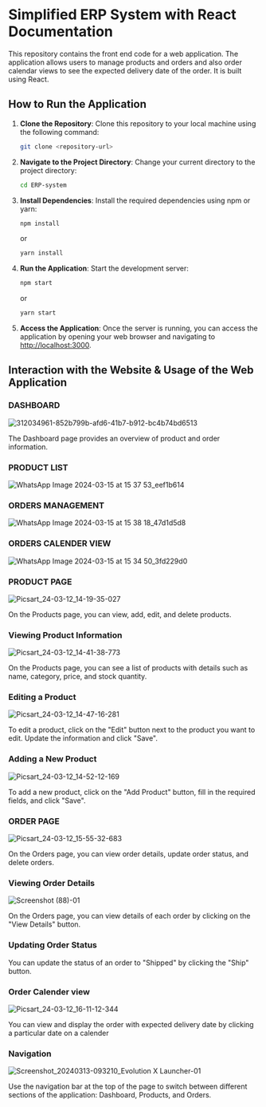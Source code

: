 # Simplified ERP System with React Documentation

This repository contains the front end code for a web application. The application allows users to manage products and orders and also order calendar views to see the expected delivery date of the order. It is built using React.

## How to Run the Application

1. **Clone the Repository**: Clone this repository to your local machine using the following command:

   ```bash
   git clone <repository-url>
   ```

2. **Navigate to the Project Directory**: Change your current directory to the project directory:

   ```bash
   cd ERP-system
   ```

3. **Install Dependencies**: Install the required dependencies using npm or yarn:

   ```bash
   npm install
   ```

   or

   ```bash
   yarn install
   ```

4. **Run the Application**: Start the development server:

   ```bash
   npm start
   ```

   or

   ```bash
   yarn start
   ```

5. **Access the Application**: Once the server is running, you can access the application by opening your web browser and navigating to [http://localhost:3000](http://localhost:3000).

## Interaction with the Website & Usage of the Web Application

### DASHBOARD

![312034961-852b799b-afd6-41b7-b912-bc4b74bd6513](https://github.com/bembadiswathi-5c6/ERP-System/assets/130271827/324be520-78de-4f94-8f49-c20b070a349b)


The Dashboard page provides an overview of product and order information.
### PRODUCT LIST

![WhatsApp Image 2024-03-15 at 15 37 53_eef1b614](https://github.com/bembadiswathi-5c6/ERP-System/assets/130271827/a0931646-547f-49c1-937b-78371143d2d1)


### ORDERS MANAGEMENT

![WhatsApp Image 2024-03-15 at 15 38 18_47d1d5d8](https://github.com/bembadiswathi-5c6/ERP-System/assets/130271827/721b2119-6853-4f78-b49c-8e576c89c9d7)


### ORDERS CALENDER VIEW


![WhatsApp Image 2024-03-15 at 15 34 50_3fd229d0](https://github.com/bembadiswathi-5c6/ERP-System/assets/130271827/66449dcf-d7b6-4939-ae1e-93d59239de2f)


### PRODUCT PAGE

![Picsart_24-03-12_14-19-35-027](https://github.com/ahamedirfanai/ERP-SYSTEM-WITH-REACT-ENTNT-ASSIGNMENT-/assets/122984518/07df8b7b-6a33-40f5-a90b-f8120f0f9ac9)


On the Products page, you can view, add, edit, and delete products.

### Viewing Product Information


![Picsart_24-03-12_14-41-38-773](https://github.com/ahamedirfanai/ERP-SYSTEM-WITH-REACT-ENTNT-ASSIGNMENT-/assets/122984518/a44667c2-c7a2-4e25-8fef-d182767c3836)

On the Products page, you can see a list of products with details such as name, category, price, and stock quantity.

### Editing a Product

![Picsart_24-03-12_14-47-16-281](https://github.com/ahamedirfanai/ERP-SYSTEM-WITH-REACT-ENTNT-ASSIGNMENT-/assets/122984518/85b0723f-375c-4424-8c51-81c675676683)


To edit a product, click on the "Edit" button next to the product you want to edit. Update the information and click "Save".

### Adding a New Product

![Picsart_24-03-12_14-52-12-169](https://github.com/ahamedirfanai/ERP-SYSTEM-WITH-REACT-ENTNT-ASSIGNMENT-/assets/122984518/207aa8bb-c426-4244-8173-2165d0920f82)

To add a new product, click on the "Add Product" button, fill in the required fields, and click "Save".

### ORDER PAGE

![Picsart_24-03-12_15-55-32-683](https://github.com/ahamedirfanai/ERP-SYSTEM-WITH-REACT-ENTNT-ASSIGNMENT-/assets/122984518/4a805662-a36c-4ec9-8d46-082a5a3a09a8)

On the Orders page, you can view order details, update order status, and delete orders.

### Viewing Order Details

![Screenshot (88)-01](https://github.com/ahamedirfanai/ERP-SYSTEM-WITH-REACT-ENTNT-ASSIGNMENT-/assets/122984518/ffaded5b-8065-426b-a16f-34dbd3c81874)

On the Orders page, you can view details of each order by clicking on the "View Details" button.

### Updating Order Status

You can update the status of an order to "Shipped" by clicking the "Ship" button.

### Order Calender view

![Picsart_24-03-12_16-11-12-344](https://github.com/ahamedirfanai/ERP-SYSTEM-WITH-REACT-ENTNT-ASSIGNMENT-/assets/122984518/3ae931ba-fd56-43d6-96d5-41a3ccd3bfbe)

You can view and display the order with expected delivery date by clicking  a particular date on a calender


### Navigation

![Screenshot_20240313-093210_Evolution X Launcher-01](https://github.com/ahamedirfanai/ERP-SYSTEM-WITH-REACT-ENTNT-ASSIGNMENT-/assets/122984518/7f20158f-0d5e-4a7f-ae53-d074b0aa007d)

Use the navigation bar at the top of the page to switch between different sections of the application: Dashboard, Products, and Orders.
